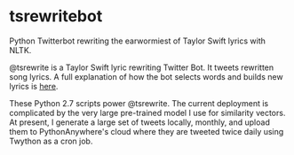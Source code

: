 # tsrewritebot
Python Twitterbot rewriting the earwormiest of Taylor Swift lyrics with NLTK.

@tsrewrite is a Taylor Swift lyric rewriting Twitter Bot. It tweets rewritten song lyrics. A full explanation of how the bot selects words and builds new lyrics is [here](http://katieamazing.com/todo/).

These Python 2.7 scripts power @tsrewrite. The current deployment is complicated by the very large pre-trained model I use for similarity vectors. At present, I generate a large set of tweets locally, monthly, and upload them to PythonAnywhere's cloud where they are tweeted twice daily using Twython as a cron job.
